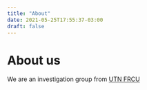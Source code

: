 ```yaml
---
title: "About"
date: 2021-05-25T17:55:37-03:00
draft: false
---
```


# About us
We are an investigation group from [UTN FRCU](http://www.frcu.utn.edu.ar/)